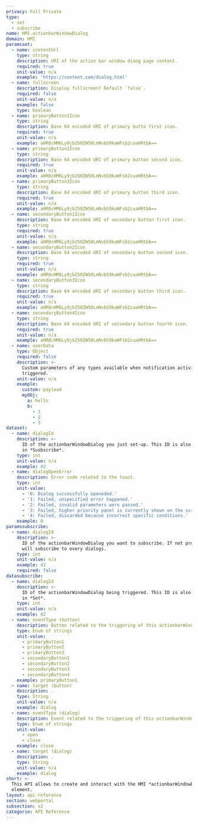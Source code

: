 ```yaml
---
privacy: Full Private
type:
  - set
  - subscribe
name: HMI.actionbarWindowDialog
domain: HMI
paramsset:
  - name: contentUrl
    type: string
    description: URI of the action bar window diaog page content.
    required: true
    unit-value: n/a
    example: 'https://content.com/dialog.html'
  - name: fullscreen
    description: Display fullscreen? Default `false`.
    required: false
    unit-value: n/a
    example: false
    type: boolean
  - name: primaryButton1Icon
    type: string
    description: Base 64 encoded URI of primary butto first icon.
    required: true
    unit-value: n/a
    example: aHR0cHM6Ly9jb250ZW50LmNvbS9kaWFsb2cuaHRtbA==
  - name: primaryButton2Icon
    type: string
    description: Base 64 encoded URI of primary button second icon.
    required: true
    unit-value: n/a
    example: aHR0cHM6Ly9jb250ZW50LmNvbS9kaWFsb2cuaHRtbA==
  - name: primaryButton3Icon
    type: string
    description: Base 64 encoded URI of primary button third icon.
    required: true
    unit-value: n/a
    example: aHR0cHM6Ly9jb250ZW50LmNvbS9kaWFsb2cuaHRtbA==
  - name: secondaryButton1Icon
    description: Base 64 encoded URI of secondary button first icon.
    type: string
    required: true
    unit-value: n/a
    example: aHR0cHM6Ly9jb250ZW50LmNvbS9kaWFsb2cuaHRtbA==
  - name: secondaryButton2Icon
    description: Base 64 encoded URI of secondary button second icon.
    type: string
    required: true
    unit-value: n/a
    example: aHR0cHM6Ly9jb250ZW50LmNvbS9kaWFsb2cuaHRtbA==
  - name: secondaryButton3Icon
    type: string
    description: Base 64 encoded URI of secondary button third icon.
    required: true
    unit-value: n/a
    example: aHR0cHM6Ly9jb250ZW50LmNvbS9kaWFsb2cuaHRtbA==
  - name: secondaryButton4Icon
    type: string
    description: Base 64 encoded URI of secondary button fourth icon.
    required: true
    unit-value: n/a
    example: aHR0cHM6Ly9jb250ZW50LmNvbS9kaWFsb2cuaHRtbA==
  - name: userData
    type: Object
    required: false
    description: >-
      Custom parameters of any types available when notification activity is
      triggered.
    unit-value: n/a
    example:
      custom: payload
      myObj:
        a: hello
        b:
          - 1
          - 2
          - 3
dataset:
  - name: dialogId
    description: >-
      ID of the actionbarWindowDialog you just set-up. This ID is also returned
      in *Susbscribe*.
    type: int
    unit-value: n/a
    example: 42
  - name: dialogOpenError
    description: Error code related to the toast.
    type: int
    unit-value:
      - '0: Dialog successfully openeded.'
      - '1: Failed, unspecified error happened.'
      - '2: Failed, invalid parameters were passed.'
      - '3: Failed, higher priority panel is currently shown on the screen.'
      - '4: Failed, discarded because incorrect specific conditions.'
    example: 0
paramssubscribe:
  - name: dialogId
    description: >-
      ID of the actionbarWindowDialog you want to subscribe. If not provided
      will subscribe to every dialogs.
    type: int
    unit-value: n/a
    example: 42
    required: false
datasubscribe:
  - name: dialogId
    description: >-
      ID of the actionbarWindowDialog being triggered. This ID is also returned
      in *Set*.
    type: int
    unit-value: n/a
    example: 42
  - name: eventType (button)
    description: Button related to the triggering of this actionbarWindowDialog.
    type: Enum of strings
    unit-value:
      - primaryButton1
      - primaryButton2
      - primaryButton3
      - secondaryButton1
      - secondaryButton2
      - secondaryButton3
      - secondaryButton4
    example: primaryButton1
  - name: target (button)
    description: .
    type: String
    unit-value: n/a
    example: dialog
  - name: eventType (dialog)
    description: Event related to the triggering of this actionbarWindowDialog.
    type: Enum of strings
    unit-value:
      - open
      - close
    example: close
  - name: target (dialog)
    description: .
    type: String
    unit-value: n/a
    example: dialog
short: >-
  This API allows to create and interact with the HMI *actionbarWindowDialog*
  element.
layout: api-reference
section: webportal
subsection: v2
categorie: API Reference
---
```


<!-- <img src="{{site.baseurl}}/assets/images/webportal-v2-toast.png" alt="webportal-v2-toast" style="width: 400px"> -->
